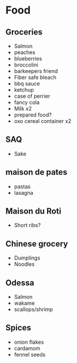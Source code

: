 # Food

## Groceries

- Salmon
- peaches
- blueberries
- broccolini
- barkeepers friend
- Fiber safe bleach
- bbq sauce
- ketchup
- case of perrier
- fancy cola
- Milk x2
- prepared food?
- oxo cereal container x2

## SAQ

- Sake

## maison de pates

- pastas
- lasagna

## Maison du Roti

- Short ribs?

## Chinese grocery

- Dumplings
- Noodles

## Odessa

- Salmon
- wakame
- scallops/shrimp

## Spices

- onion flakes
- cardamom
- fennel seeds
